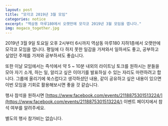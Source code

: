 ```yaml
---
layout: post
title: "모각코 2019년 3월 모임"
categories: notice
excerpt: "역삼동 마루180에서 오랫만에 모각코 2019년 3월 모임을 엽니다."
img: mogaco_together.jpg
---
```


2019년 3월 9일 토요일 오후 2시부터 6시까지 역삼동 마루180 지하1층에서 오랫만에 모각코 모임을 엽니다. 평일에 다 하지 못한 일감을 가져와서 일하셔도 좋고, 공부하고 싶었던 주제를 가져와 공부하셔도 좋습니다.

또한 이날 모임에서는 즉석에서 약 5 ~ 10분 내외의 라이트닝 토크를 원하시는 분들을 모아 자기 소개, 하는 일, 알리고 싶은 이야기를 발표하실 수 있는 자리도 마련하려고 합니다. 그룹에 올리기에 쑥스럽다고 생각하셨던 내용, 같이 공유하고 싶은 내용이 있으면 이번 모임을 기회로 활용해보시면 좋을 것 같습니다.

행사 참석을 원하시면 [https://www.facebook.com/events/2118875301513224/](https://www.facebook.com/events/2118875301513224/) 이벤트 페이지에서 참석 여부를 알려주세요.

별도의 행사 참가비는 없습니다.